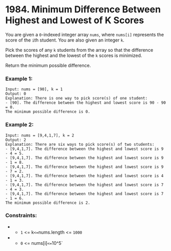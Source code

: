 # 1984. Minimum Difference Between Highest and Lowest of K Scores

You are given a `0`-indexed integer array `nums`, where `nums[i]` represents the score of the `i`th student. You are also given an integer `k`.

Pick the scores of any `k` students from the array so that the difference between the highest and the lowest of the `k` scores is minimized.

Return the minimum possible difference.

### Example 1:

```
Input: nums = [90], k = 1
Output: 0
Explanation: There is one way to pick score(s) of one student:
- [90]. The difference between the highest and lowest score is 90 - 90 = 0.
The minimum possible difference is 0.
```

### Example 2:

```
Input: nums = [9,4,1,7], k = 2
Output: 2
Explanation: There are six ways to pick score(s) of two students:
- [9,4,1,7]. The difference between the highest and lowest score is 9 - 4 = 5.
- [9,4,1,7]. The difference between the highest and lowest score is 9 - 1 = 8.
- [9,4,1,7]. The difference between the highest and lowest score is 9 - 7 = 2.
- [9,4,1,7]. The difference between the highest and lowest score is 4 - 1 = 3.
- [9,4,1,7]. The difference between the highest and lowest score is 7 - 4 = 3.
- [9,4,1,7]. The difference between the highest and lowest score is 7 - 1 = 6.
The minimum possible difference is 2.
```

### Constraints:

- - `1` <= k` <= `nums.length <= `1000`
- - `0` <= nums[i]` <= `10^5`
